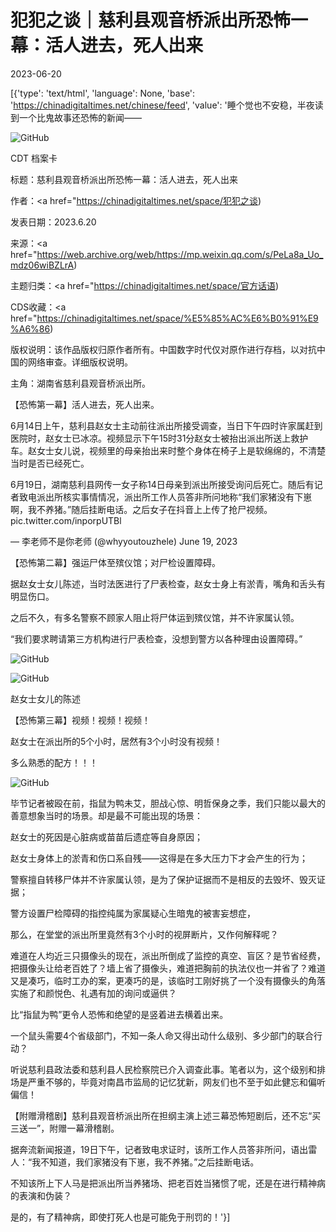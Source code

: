 # 犯犯之谈｜慈利县观音桥派出所恐怖一幕：活人进去，死人出来

2023-06-20

[{'type': 'text/html', 'language': None, 'base': 'https://chinadigitaltimes.net/chinese/feed', 'value': '睡个觉也不安稳，半夜读到一个比鬼故事还恐怖的新闻——

![GitHub](https://chinadigitaltimes.net/chinese/files/2023/06/image-1687260238365.png)



CDT 档案卡

标题：慈利县观音桥派出所恐怖一幕：活人进去，死人出来

作者：<a href="https://chinadigitaltimes.net/space/犯犯之谈)

发表日期：2023.6.20

来源：<a href="https://web.archive.org/web/https://mp.weixin.qq.com/s/PeLa8a_Uo_mdz06wiBZLrA)

主题归类：<a href="https://chinadigitaltimes.net/space/官方话语)

CDS收藏：<a href="https://chinadigitaltimes.net/space/%E5%85%AC%E6%B0%91%E9%A6%86)

版权说明：该作品版权归原作者所有。中国数字时代仅对原作进行存档，以对抗中国的网络审查。详细版权说明。





主角：湖南省慈利县观音桥派出所。

【恐怖第一幕】活人进去，死人出来。

6月14日上午，慈利县赵女士主动前往派出所接受调查，当日下午四时许家属赶到医院时，赵女士已冰凉。视频显示下午15时31分赵女士被抬出派出所送上救护车。赵女士女儿说，视频里的母亲抬出来时整个身体在椅子上是软绵绵的，不清楚当时是否已经死亡。



6月19日，湖南慈利县网传一女子称14日母亲到派出所接受询问后死亡。随后有记者致电派出所核实事情情况，派出所工作人员答非所问地称“我们家猪没有下崽啊，我不养猪。”随后挂断电话。之后女子在抖音上上传了抢尸视频。 pic.twitter.com/inporpUTBl

&mdash; 李老师不是你老师 (@whyyoutouzhele) June 19, 2023



【恐怖第二幕】强运尸体至殡仪馆；对尸检设置障碍。

据赵女士女儿陈述，当时法医进行了尸表检查，赵女士身上有淤青，嘴角和舌头有明显伤口。

之后不久，有多名警察不顾家人阻止将尸体运到殡仪馆，并不许家属认领。

“我们要求聘请第三方机构进行尸表检查，没想到警方以各种理由设置障碍。”

![GitHub](https://chinadigitaltimes.net/chinese/files/2023/06/image-1687260033561.png)

![GitHub](https://chinadigitaltimes.net/chinese/files/2023/06/image-1687260040455.png)

赵女士女儿的陈述

【恐怖第三幕】视频！视频！视频！

赵女士在派出所的5个小时，居然有3个小时没有视频！

多么熟悉的配方！！！

![GitHub](https://chinadigitaltimes.net/chinese/files/2023/06/image-1687260062045.png)

毕节记者被殴在前，指鼠为鸭未艾，胆战心惊、明哲保身之季，我们只能以最大的善意想象当时的场景。却是最不可能出现的场景：

赵女士的死因是心脏病或苗苗后遗症等自身原因；

赵女士身体上的淤青和伤口系自残——这得是在多大压力下才会产生的行为；

警察擅自转移尸体并不许家属认领，是为了保护证据而不是相反的去毁坏、毁灭证据；

警方设置尸检障碍的指控纯属为家属疑心生暗鬼的被害妄想症，

那么，在堂堂的派出所里竟然有3个小时的视屏断片，又作何解释呢？

难道在人均近三只摄像头的现在，派出所倒成了监控的真空、盲区？是节省经费，把摄像头让给老百姓了？墙上省了摄像头，难道把胸前的执法仪也一并省了？难道又是凑巧，临时工办的案，更凑巧的是，该临时工刚好挑了一个没有摄像头的角落实施了和颜悦色、礼遇有加的询问或逼供？

比“指鼠为鸭”更令人恐怖和绝望的是竖着进去横着出来。

一个鼠头需要4个省级部门，不知一条人命又得出动什么级别、多少部门的联合行动？

听说慈利县政法委和慈利县人民检察院已介入调查此事。笔者以为，这个级别和排场是严重不够的，毕竟对南昌市监局的记忆犹新，网友们也不至于如此健忘和偏听偏信！

【附赠滑稽剧】慈利县观音桥派出所在担纲主演上述三幕恐怖短剧后，还不忘“买三送一”，附赠一幕滑稽剧。

据奔流新闻报道，19日下午，记者致电求证时，该所工作人员答非所问，语出雷人：“我不知道，我们家猪没有下崽，我不养猪。”之后挂断电话。

不知该所上下人马是把派出所当养猪场、把老百姓当猪惯了呢，还是在进行精神病的表演和伪装？

是的，有了精神病，即使打死人也是可能免于刑罚的！'}]